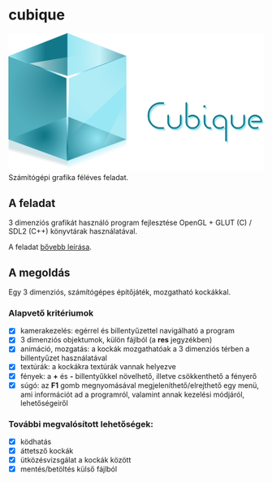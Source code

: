 # cubique
![Cubique logo](/media/cubique_logo_full.png)
Számítógépi grafika féléves feladat.

## A feladat
3 dimenziós grafikát használó program fejlesztése OpenGL + GLUT (C) / SDL2 (C++) könyvtárak használatával.

A feladat [bővebb leírása](http://uni-miskolc.hu/~matip/grafika/).

## A megoldás
Egy 3 dimenziós, számítógépes építőjáték, mozgatható kockákkal.

### Alapvető kritériumok
- [x] kamerakezelés: egérrel és billentyűzettel navigálható a program
- [x] 3 dimenziós objektumok, külön fájlból (a __res__ jegyzékben)
- [x] animáció, mozgatás: a kockák mozgathatóak a 3 dimenziós térben a billentyűzet használatával
- [x] textúrák: a kockákra textúrák vannak helyezve
- [x] fények: a __+__ és __-__ billentyűkkel növelhető, illetve csökkenthető a fényerő
- [x] súgó: az __F1__ gomb megnyomásával megjeleníthető/elrejthető egy menü, ami információt ad a programról, valamint annak kezelési módjáról, lehetőségeiről

### További megvalósított lehetőségek:
- [x] ködhatás
- [x] áttetsző kockák
- [x] ütközésvizsgálat a kockák között
- [x] mentés/betöltés külső fájlból

